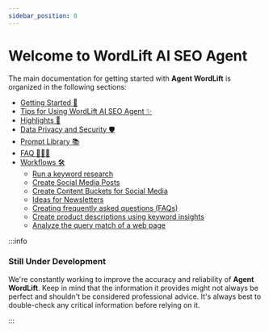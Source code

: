```yaml
---
sidebar_position: 0
---
```


Welcome to WordLift AI SEO Agent
====================================

The main documentation for getting started with **Agent WordLift** is organized in the following sections:

* [Getting Started 🚀](getting-started.md)
* [Tips for Using WordLift AI SEO Agent ✨](tips.md)
* [Highlights 💫](highlights.md)
* [Data Privacy and Security 🛡️](data-privacy-and-security.md)
* [Prompt Library 📚](prompt-reference.md)
* [FAQ 🙋🏽‍♀️](faq.md)
* [Workflows 🛠️](workflows.md)
  * [Run a keyword research](./workflows/keyword-discovery.md)
  * [Create Social Media Posts](./workflows/create-social-media-posts.md)
  * [Create Content Buckets for Social Media](./workflows/create-social-media-content-buckets.md)
  * [Ideas for Newsletters](./workflows/ideas-for-newsletters.md)
  * [Creating frequently asked questions (FAQs)](./workflows/faq.md)
  * [Create product descriptions using keyword insights](./workflows/create-product-description.md)
  * [Analyze the query match of a web page](./workflows/analyzing-query-match.md)

:::info

### Still Under Development

We're constantly working to improve the accuracy and reliability of **Agent WordLift**.  Keep in mind that the information it provides might not always be perfect and shouldn't be considered professional advice.  It's always best to double-check any critical information before relying on it.

:::